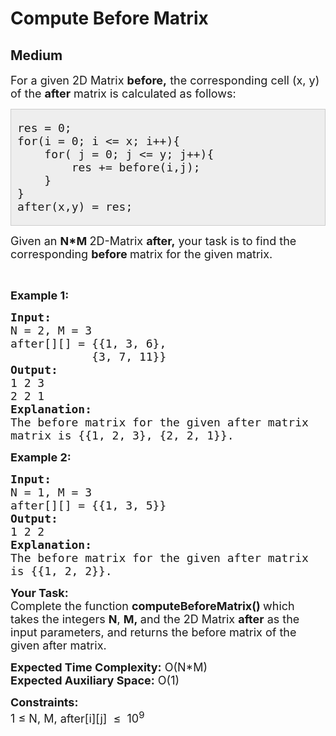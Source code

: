 # Compute Before Matrix
## Medium 
<div class="problem-statement" style="user-select: auto;">
                <p style="user-select: auto;"></p><p style="user-select: auto;"><span style="font-size: 18px; user-select: auto;">For a given 2D Matrix&nbsp;<strong style="user-select: auto;">before,</strong>&nbsp;the corresponding cell (x, y) of the <strong style="user-select: auto;">after</strong> matrix is calculated as follows:&nbsp;</span></p>

<div style="background: rgb(238, 238, 238); border: 1px solid rgb(204, 204, 204); padding: 5px 10px; user-select: auto;">
<pre style="user-select: auto;"><span style="font-size: 18px; user-select: auto;">res = 0;
for(i = 0; i &lt;= x; i++){
    for( j = 0; j &lt;= y; j++){              
&nbsp;       res += before(i,j);
    }
}
after(x,y) = res;
</span></pre>
</div>

<p style="user-select: auto;"><span style="font-size: 18px; user-select: auto;">Given an&nbsp;<strong style="user-select: auto;">N*M&nbsp;</strong>2D-Matrix&nbsp;<strong style="user-select: auto;">after,</strong>&nbsp;your task is to find the corresponding&nbsp;<strong style="user-select: auto;">before&nbsp;</strong>matrix for the given matrix.</span></p>

<p style="user-select: auto;">&nbsp;</p>

<p style="user-select: auto;"><span style="font-size: 18px; user-select: auto;"><strong style="user-select: auto;">Example 1:</strong></span></p>

<pre style="user-select: auto;"><span style="font-size: 18px; user-select: auto;"><strong style="user-select: auto;">Input:</strong>
N = 2, M = 3
after[][] = {{1, 3, 6},
&nbsp;           {3, 7, 11}}
<strong style="user-select: auto;">Output:</strong>
1 2 3
2 2 1
<strong style="user-select: auto;">Explanation:</strong>
The before matrix for the given after matrix
matrix is {{1, 2, 3}, {2, 2, 1}}.</span></pre>

<p style="user-select: auto;"><span style="font-size: 18px; user-select: auto;"><strong style="user-select: auto;">Example 2:</strong></span></p>

<pre style="user-select: auto;"><span style="font-size: 18px; user-select: auto;"><strong style="user-select: auto;">Input: </strong>
N = 1, M = 3
after[][] = {{1, 3, 5}}
<strong style="user-select: auto;">Output:</strong>
1 2 2
<strong style="user-select: auto;">Explanation: </strong>
The before matrix for the given after matrix
is {{1, 2, 2}}.</span></pre>

<p style="user-select: auto;"><span style="font-size: 18px; user-select: auto;"><strong style="user-select: auto;">Your Task:</strong><br style="user-select: auto;">
Complete the function <strong style="user-select: auto;">c</strong><strong style="user-select: auto;">omputeBeforeMatrix() </strong>which takes the integers <strong style="user-select: auto;">N</strong>, <strong style="user-select: auto;">M,&nbsp;</strong>and the 2D Matrix&nbsp;<strong style="user-select: auto;">after</strong>&nbsp;as the input parameters, and returns the before matrix of the given after matrix.</span></p>

<p style="user-select: auto;"><span style="font-size: 18px; user-select: auto;"><strong style="user-select: auto;">Expected Time Complexity:</strong>&nbsp;O(N*M)<br style="user-select: auto;">
<strong style="user-select: auto;">Expected Auxiliary Space:</strong>&nbsp;O(1)</span></p>

<p style="user-select: auto;"><span style="font-size: 18px; user-select: auto;"><strong style="user-select: auto;">Constraints:</strong><br style="user-select: auto;">
1 ≤ N, M, after[i][j]&nbsp; ≤&nbsp; 10<sup style="user-select: auto;">9</sup></span></p>
 <p style="user-select: auto;"></p>
            </div>